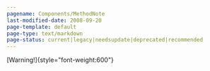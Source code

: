 ```yaml
---
pagename: Components/MethodNote
last-modified-date: 2008-09-20
page-template: default
page-type: text/markdown
page-status: current|legacy|needsupdate|deprecated|recommended
---
```

[Warning!]{style="font-weight:600"}
